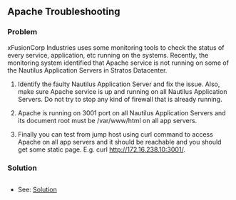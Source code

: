 ## Apache Troubleshooting

### Problem

xFusionCorp Industries uses some monitoring tools to check the status of every service, application, etc running on the
systems. Recently, the monitoring system identified that Apache service is not running on some of the Nautilus
Application Servers in Stratos Datacenter.

1. Identify the faulty Nautilus Application Server and fix the issue. Also, make sure Apache service is up and running
   on all Nautilus Application Servers. Do not try to stop any kind of firewall that is already running.


2. Apache is running on 3001 port on all Nautilus Application Servers and its document root must be /var/www/html on all
   app servers.


3. Finally you can test from jump host using curl command to access Apache on all app servers and it should be reachable
   and you should get some static page. E.g. curl http://172.16.238.10:3001/.

### Solution

```shell

```

- See: [Solution](./solution.yaml)
